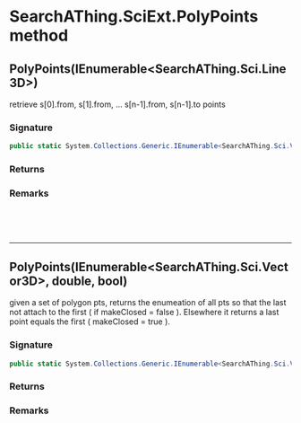 # SearchAThing.SciExt.PolyPoints method
## PolyPoints(IEnumerable<SearchAThing.Sci.Line3D>)
retrieve s[0].from, s[1].from, ... s[n-1].from, s[n-1].to points

### Signature
```csharp
public static System.Collections.Generic.IEnumerable<SearchAThing.Sci.Vector3D> PolyPoints(IEnumerable<SearchAThing.Sci.Line3D> segs)
```
### Returns

### Remarks


<p>&nbsp;</p>
<p>&nbsp;</p>
<hr/>

## PolyPoints(IEnumerable<SearchAThing.Sci.Vector3D>, double, bool)
given a set of polygon pts, returns the enumeation of all pts
            so that the last not attach to the first ( if makeClosed = false ).
            Elsewhere it returns a last point equals the first ( makeClosed = true ).

### Signature
```csharp
public static System.Collections.Generic.IEnumerable<SearchAThing.Sci.Vector3D> PolyPoints(IEnumerable<SearchAThing.Sci.Vector3D> pts, double tol, bool makeClosed = False)
```
### Returns

### Remarks

